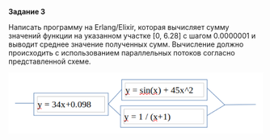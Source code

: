 **Задание 3**

Написать программу на Erlang/Elixir, которая вычисляет сумму значений функции на указанном участке [0, 6.28] с шагом 0.0000001 и выводит среднее значение полученных сумм. Вычисление должно происходить с использованием параллельных потоков согласно представленной схеме.

![img.png](img.png)